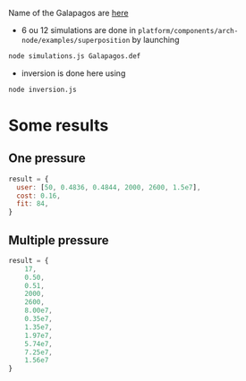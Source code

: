 Name of the Galapagos are [here](https://news.stanford.edu/news/2000/january12/galapagos-112.html)

- 6 ou 12 simulations are done in `platform/components/arch-node/examples/superposition` by launching

```sh
node simulations.js Galapagos.def
```

- inversion is done here using

```sh
node inversion.js
```

# Some results

## One pressure

```js
result = {
  user: [50, 0.4836, 0.4844, 2000, 2600, 1.5e7],
  cost: 0.16,
  fit: 84,
}
```

## Multiple pressure

```js
result = {
    17,
    0.50,
    0.51,
    2000,
    2600,
    8.00e7,
    0.35e7,
    1.35e7,
    1.97e7,
    5.74e7,
    7.25e7,
    1.56e7
}
```
